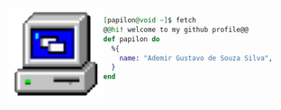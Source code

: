 <img align="left" height="170" src="computer.gif"/>

```elixir
[papilon@void ~]$ fetch
@@hi! welcome to my github profile@@
def papilon do
  %{
    name: "Ademir Gustavo de Souza Silva", 
  }
end
``` 
